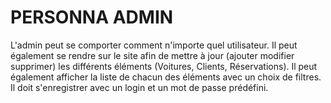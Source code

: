 # PERSONNA ADMIN

L'admin peut se comporter comment n'importe quel utilisateur. 
Il peut également se rendre sur le site afin de mettre à jour (ajouter modifier supprimer) les différents éléments (Voitures, Clients, Réservations).
Il peut également afficher la liste de chacun des éléments  avec un choix de filtres.
Il doit s'enregistrer avec un login et un mot de passe prédéfini.
